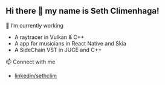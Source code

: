 ## Hi there 👋 my name is Seth Climenhaga!

🔭 I’m currently working
- A raytracer in Vulkan & C++
- A app for musicians in React Native and Skia
- A SideChain VST in JUCE and C++

📫 Connect with me
- [linkedin/sethclim](https://www.linkedin.com/in/sethclim/)
<!--
**sethclim/sethclim** is a ✨ _special_ ✨ repository because its `README.md` (this file) appears on your GitHub profile.

Here are some ideas to get you started:

- 🔭 I’m currently working on ...
- 🌱 I’m currently learning ...
- 👯 I’m looking to collaborate on ...
- 🤔 I’m looking for help with ...
- 💬 Ask me about ...
- 📫 How to reach me: ...
- 😄 Pronouns: ...
- ⚡ Fun fact: ...
-->
